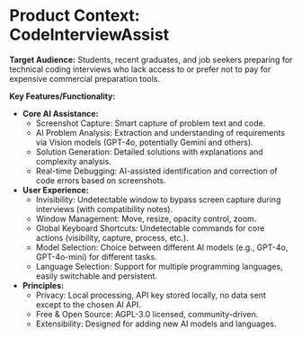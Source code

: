 # Product Context: CodeInterviewAssist

**Target Audience:** Students, recent graduates, and job seekers preparing for technical coding interviews who lack access to or prefer not to pay for expensive commercial preparation tools.

**Key Features/Functionality:**

*   **Core AI Assistance:**
    *   Screenshot Capture: Smart capture of problem text and code.
    *   AI Problem Analysis: Extraction and understanding of requirements via Vision models (GPT-4o, potentially Gemini and others).
    *   Solution Generation: Detailed solutions with explanations and complexity analysis.
    *   Real-time Debugging: AI-assisted identification and correction of code errors based on screenshots.
*   **User Experience:**
    *   Invisibility: Undetectable window to bypass screen capture during interviews (with compatibility notes).
    *   Window Management: Move, resize, opacity control, zoom.
    *   Global Keyboard Shortcuts: Undetectable commands for core actions (visibility, capture, process, etc.).
    *   Model Selection: Choice between different AI models (e.g., GPT-4o, GPT-4o-mini) for different tasks.
    *   Language Selection: Support for multiple programming languages, easily switchable and persistent.
*   **Principles:**
    *   Privacy: Local processing, API key stored locally, no data sent except to the chosen AI API.
    *   Free & Open Source: AGPL-3.0 licensed, community-driven.
    *   Extensibility: Designed for adding new AI models and languages. 